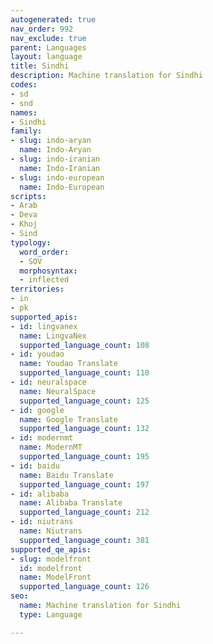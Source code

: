 ```yaml
---
autogenerated: true
nav_order: 992
nav_exclude: true
parent: Languages
layout: language
title: Sindhi
description: Machine translation for Sindhi
codes:
- sd
- snd
names:
- Sindhi
family:
- slug: indo-aryan
  name: Indo-Aryan
- slug: indo-iranian
  name: Indo-Iranian
- slug: indo-european
  name: Indo-European
scripts:
- Arab
- Deva
- Khoj
- Sind
typology:
  word_order:
  - SOV
  morphosyntax:
  - inflected
territories:
- in
- pk
supported_apis:
- id: lingvanex
  name: LingvaNex
  supported_language_count: 108
- id: youdao
  name: Youdao Translate
  supported_language_count: 110
- id: neuralspace
  name: NeuralSpace
  supported_language_count: 125
- id: google
  name: Google Translate
  supported_language_count: 132
- id: modernmt
  name: ModernMT
  supported_language_count: 195
- id: baidu
  name: Baidu Translate
  supported_language_count: 197
- id: alibaba
  name: Alibaba Translate
  supported_language_count: 212
- id: niutrans
  name: Niutrans
  supported_language_count: 381
supported_qe_apis:
- slug: modelfront
  id: modelfront
  name: ModelFront
  supported_language_count: 126
seo:
  name: Machine translation for Sindhi
  type: Language

---
```


